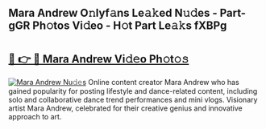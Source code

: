 ## Mara Andrew O𝚗lyf𝚊ns Le𝚊𝚔ed N𝚞𝚍es - Part-gGR Ph𝚘tos Vi𝚍eo - H𝚘t Part Le𝚊𝚔s fXBPg

# <h2><a href="http://hf0z83.feru.top/?c=Mara+Andrew">🔗 👉 🔴 Mara Andrew Vi𝚍𝚎o Ph𝚘t𝚘𝚜</a></h2>

[![Mara Andrew Nu𝚍𝚎s](https://i.imgur.com/0TWrTi3.gif)](http://hf0z83.feru.top/?c=Mara+Andrew)
Online content creator Mara Andrew who has gained popularity for posting lifestyle and dance-related content, including solo and collaborative dance trend performances and mini vlogs. Visionary artist Mara Andrew, celebrated for their creative genius and innovative approach to art. 
